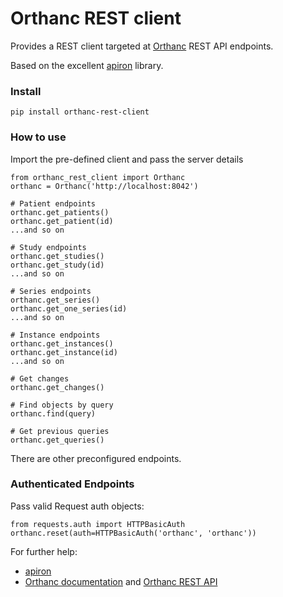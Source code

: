 # Orthanc REST client

Provides a REST client targeted at [Orthanc](https://www.orthanc-server.com) REST API endpoints.

Based on the excellent [apiron](https://github.com/ithaka/apiron) library.

### Install

    pip install orthanc-rest-client

### How to use

Import the pre-defined client and pass the server details

    from orthanc_rest_client import Orthanc
    orthanc = Orthanc('http://localhost:8042')

    # Patient endpoints
    orthanc.get_patients()
    orthanc.get_patient(id)
    ...and so on

    # Study endpoints
    orthanc.get_studies()
    orthanc.get_study(id)
    ...and so on

    # Series endpoints
    orthanc.get_series()
    orthanc.get_one_series(id)
    ...and so on

    # Instance endpoints
    orthanc.get_instances()
    orthanc.get_instance(id)
    ...and so on

    # Get changes
    orthanc.get_changes()

    # Find objects by query
    orthanc.find(query)

    # Get previous queries
    orthanc.get_queries()

There are other preconfigured endpoints.

### Authenticated Endpoints

Pass valid Request auth objects:

    from requests.auth import HTTPBasicAuth
    orthanc.reset(auth=HTTPBasicAuth('orthanc', 'orthanc'))

For further help:
- [apiron](https://github.com/ithaka/apiron)
- [Orthanc documentation](http://book.orthanc-server.com) and [Orthanc REST API](https://docs.google.com/spreadsheets/d/e/2PACX-1vSBEymDKGZgskFEFF6yzge5JovGHPK_FIbEnW5a6SWUbPkX06tkoObUHh6T1XQhgj-HqFd0AWSnVFOv/pubhtml?gid=1094535210&single=true)
